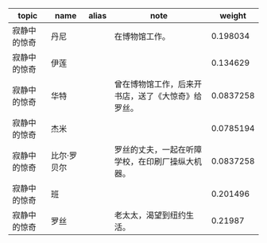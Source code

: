 | topic | name | alias | note | weight |
| ----- | ---- | ----- | ---- | ------ |
| 寂静中的惊奇 | 丹尼 | | 在博物馆工作。 | 0.198034 |
| 寂静中的惊奇 | 伊莲 | |  | 0.134629 |
| 寂静中的惊奇 | 华特 | | 曾在博物馆工作，后来开书店，送了《大惊奇》给罗丝。 | 0.0837258 |
| 寂静中的惊奇 | 杰米 | |  | 0.0785194 |
| 寂静中的惊奇 | 比尔·罗贝尔 | | 罗丝的丈夫，一起在听障学校，在印刷厂操纵大机器。 | 0.0837258 |
| 寂静中的惊奇 | 班 | |  | 0.201496 |
| 寂静中的惊奇 | 罗丝 | | 老太太，渴望到纽约生活。 | 0.21987 |
